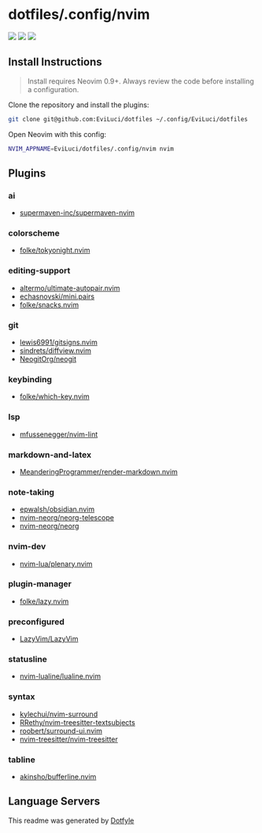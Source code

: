 # dotfiles/.config/nvim

<a href="https://dotfyle.com/EviLuci/dotfiles-config-nvim"><img src="https://dotfyle.com/EviLuci/dotfiles-config-nvim/badges/plugins?style=flat" /></a>
<a href="https://dotfyle.com/EviLuci/dotfiles-config-nvim"><img src="https://dotfyle.com/EviLuci/dotfiles-config-nvim/badges/leaderkey?style=flat" /></a>
<a href="https://dotfyle.com/EviLuci/dotfiles-config-nvim"><img src="https://dotfyle.com/EviLuci/dotfiles-config-nvim/badges/plugin-manager?style=flat" /></a>


## Install Instructions

 > Install requires Neovim 0.9+. Always review the code before installing a configuration.

Clone the repository and install the plugins:

```sh
git clone git@github.com:EviLuci/dotfiles ~/.config/EviLuci/dotfiles
```

Open Neovim with this config:

```sh
NVIM_APPNAME=EviLuci/dotfiles/.config/nvim nvim
```

## Plugins

### ai

+ [supermaven-inc/supermaven-nvim](https://dotfyle.com/plugins/supermaven-inc/supermaven-nvim)
### colorscheme

+ [folke/tokyonight.nvim](https://dotfyle.com/plugins/folke/tokyonight.nvim)
### editing-support

+ [altermo/ultimate-autopair.nvim](https://dotfyle.com/plugins/altermo/ultimate-autopair.nvim)
+ [echasnovski/mini.pairs](https://dotfyle.com/plugins/echasnovski/mini.pairs)
+ [folke/snacks.nvim](https://dotfyle.com/plugins/folke/snacks.nvim)
### git

+ [lewis6991/gitsigns.nvim](https://dotfyle.com/plugins/lewis6991/gitsigns.nvim)
+ [sindrets/diffview.nvim](https://dotfyle.com/plugins/sindrets/diffview.nvim)
+ [NeogitOrg/neogit](https://dotfyle.com/plugins/NeogitOrg/neogit)
### keybinding

+ [folke/which-key.nvim](https://dotfyle.com/plugins/folke/which-key.nvim)
### lsp

+ [mfussenegger/nvim-lint](https://dotfyle.com/plugins/mfussenegger/nvim-lint)
### markdown-and-latex

+ [MeanderingProgrammer/render-markdown.nvim](https://dotfyle.com/plugins/MeanderingProgrammer/render-markdown.nvim)
### note-taking

+ [epwalsh/obsidian.nvim](https://dotfyle.com/plugins/epwalsh/obsidian.nvim)
+ [nvim-neorg/neorg-telescope](https://dotfyle.com/plugins/nvim-neorg/neorg-telescope)
+ [nvim-neorg/neorg](https://dotfyle.com/plugins/nvim-neorg/neorg)
### nvim-dev

+ [nvim-lua/plenary.nvim](https://dotfyle.com/plugins/nvim-lua/plenary.nvim)
### plugin-manager

+ [folke/lazy.nvim](https://dotfyle.com/plugins/folke/lazy.nvim)
### preconfigured

+ [LazyVim/LazyVim](https://dotfyle.com/plugins/LazyVim/LazyVim)
### statusline

+ [nvim-lualine/lualine.nvim](https://dotfyle.com/plugins/nvim-lualine/lualine.nvim)
### syntax

+ [kylechui/nvim-surround](https://dotfyle.com/plugins/kylechui/nvim-surround)
+ [RRethy/nvim-treesitter-textsubjects](https://dotfyle.com/plugins/RRethy/nvim-treesitter-textsubjects)
+ [roobert/surround-ui.nvim](https://dotfyle.com/plugins/roobert/surround-ui.nvim)
+ [nvim-treesitter/nvim-treesitter](https://dotfyle.com/plugins/nvim-treesitter/nvim-treesitter)
### tabline

+ [akinsho/bufferline.nvim](https://dotfyle.com/plugins/akinsho/bufferline.nvim)
## Language Servers



 This readme was generated by [Dotfyle](https://dotfyle.com)